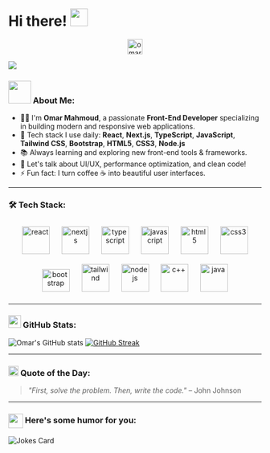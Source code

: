 # Hi there! <img src="https://github.com/TheDudeThatCode/TheDudeThatCode/blob/master/Assets/Hi.gif" width="35" />

<p align="center">
<a href="https://www.linkedin.com/in/omar-mahmmoud-/" target="blank">
<img align="center" src="https://cdn.jsdelivr.net/npm/simple-icons@3.0.1/icons/linkedin.svg" alt="omar-mahmmoud" height="30" width="30" />
</a>
</p>

![](https://media.giphy.com/media/26tn33aiTi1jkl6H6/giphy.gif)

### <img src="https://github.com/TheDudeThatCode/TheDudeThatCode/blob/master/Assets/Developer.gif" width="45" /> About Me:
- 👨‍💻 I'm **Omar Mahmoud**, a passionate **Front-End Developer** specializing in building modern and responsive web applications.
- 🚀 Tech stack I use daily: **React**, **Next.js**, **TypeScript**, **JavaScript**, **Tailwind CSS**, **Bootstrap**, **HTML5**, **CSS3**, **Node.js**
- 📚 Always learning and exploring new front-end tools & frameworks.
- 💬 Let's talk about UI/UX, performance optimization, and clean code!
- ⚡ Fun fact: I turn coffee ☕ into beautiful user interfaces.

---

### 🛠 Tech Stack:

<p align="center">
  <img src="https://www.vectorlogo.zone/logos/reactjs/reactjs-icon.svg" alt="react" width="55" height="55" style="margin: 10px;"/>
  <img src="https://www.vectorlogo.zone/logos/nextjs/nextjs-icon.svg" alt="nextjs" width="55" height="55" style="margin: 10px;"/>
  <img src="https://www.vectorlogo.zone/logos/typescriptlang/typescriptlang-icon.svg" alt="typescript" width="55" height="55" style="margin: 10px;"/>
  <img src="https://www.vectorlogo.zone/logos/javascript/javascript-icon.svg" alt="javascript" width="55" height="55" style="margin: 10px;"/>
  <img src="https://www.vectorlogo.zone/logos/w3_html5/w3_html5-icon.svg" alt="html5" width="55" height="55" style="margin: 10px;"/>
  <img src="https://www.vectorlogo.zone/logos/w3_css/w3_css-icon.svg" alt="css3" width="55" height="55" style="margin: 10px;"/>
  <img src="https://getbootstrap.com/docs/5.0/assets/brand/bootstrap-logo.svg" alt="bootstrap" width="55" height="45" style="margin: 10px;"/>
  <img src="https://www.vectorlogo.zone/logos/tailwindcss/tailwindcss-icon.svg" alt="tailwind" width="55" height="55" style="margin: 10px;"/>
  <img src="https://www.vectorlogo.zone/logos/nodejs/nodejs-icon.svg" alt="nodejs" width="55" height="55" style="margin: 10px;"/>
  <img src="https://raw.githubusercontent.com/isocpp/logos/master/cpp_logo.png" alt="c++" width="55" height="55" style="margin: 10px;"/>
  <img src="https://www.vectorlogo.zone/logos/java/java-icon.svg" alt="java" width="55" height="55" style="margin: 10px;"/>
</p>


---

### <img src="https://media1.giphy.com/media/du3J3cXyzhj75IOgvA/giphy.gif" width="25" /> GitHub Stats:
![Omar's GitHub stats](https://github-readme-stats.vercel.app/api?username=omarmahmoud&show_icons=true&title_color=00bfff&icon_color=00ff99&text_color=ffffff&bg_color=151515&count_private=true&include_all_commits=true)
[![GitHub Streak](https://github-readme-streak-stats.herokuapp.com/?user=omarmahmoud&theme=dark)](https://git.io/streak-stats)

---

### <img src="https://github.com/TheDudeThatCode/TheDudeThatCode/blob/master/Assets/hmm.gif" width="20" /> Quote of the Day:
> *"First, solve the problem. Then, write the code."* – John Johnson

---

### <img align="center" src="https://media2.giphy.com/media/UQDSBzfyiBKvgFcSTw/giphy.gif" width="29" /> Here's some humor for you:
<img src="https://readme-jokes.vercel.app/api" alt="Jokes Card" />
